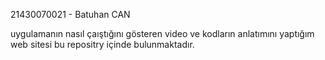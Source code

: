 21430070021 - Batuhan CAN

uygulamanın nasıl çaıştığını gösteren video ve kodların anlatımını yaptığım web sitesi bu repositry içinde bulunmaktadır.

